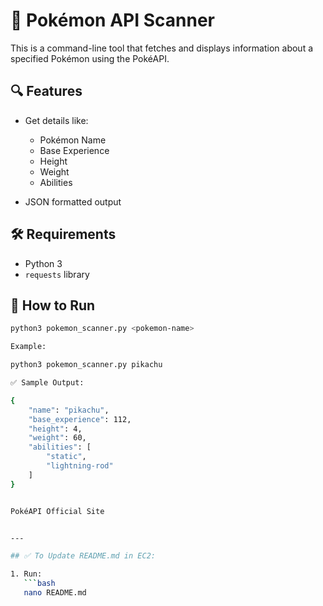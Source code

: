 # 🧪 Pokémon API Scanner

This is a command-line tool that fetches and displays information about a specified Pokémon using the PokéAPI.

## 🔍 Features

- Get details like:
  - Pokémon Name
  - Base Experience
  - Height
  - Weight
  - Abilities

- JSON formatted output

## 🛠️ Requirements

- Python 3
- `requests` library

## 🚀 How to Run

```bash
python3 pokemon_scanner.py <pokemon-name>

Example:

python3 pokemon_scanner.py pikachu

✅ Sample Output:

{
    "name": "pikachu",
    "base_experience": 112,
    "height": 4,
    "weight": 60,
    "abilities": [
        "static",
        "lightning-rod"
    ]
}


PokéAPI Official Site


---

## ✅ To Update README.md in EC2:

1. Run:
   ```bash
   nano README.md
